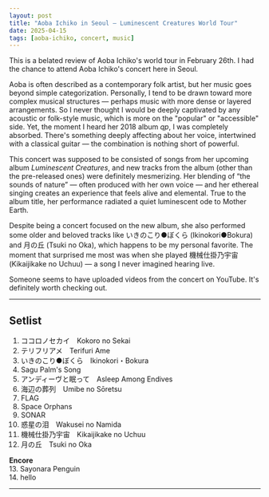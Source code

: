 ```yaml
---
layout: post
title: "Aoba Ichiko in Seoul — Luminescent Creatures World Tour"
date: 2025-04-15
tags: [aoba-ichiko, concert, music]
---
```


This is a belated review of Aoba Ichiko's world tour in February 26th. I had the chance to attend Aoba Ichiko's concert here in Seoul.

Aoba is often described as a contemporary folk artist, but her music goes beyond simple categorization. Personally, I tend to be drawn toward more complex musical structures — perhaps music with more dense or layered arrangements. So I never thought I would be deeply captivated by any acoustic or folk-style music, which is more on the "popular" or "accessible" side. Yet, the moment I heard her 2018 album *qp*, I was completely absorbed. There's something deeply affecting about her voice, intertwined with a classical guitar — the combination is nothing short of powerful.

This concert was supposed to be consisted of songs from her upcoming album *Luminescent Creatures*, and new tracks from the album (other than the pre-released ones) were definitely mesmerizing. Her blending of “the sounds of nature” — often produced with her own voice — and her ethereal singing creates an experience that feels alive and elemental. True to the album title, her performance radiated a quiet luminescent ode to Mother Earth.

Despite being a concert focused on the new album, she also performed some older and beloved tracks like いきのこり●ぼくら (Ikinokori●Bokura) and 月の丘 (Tsuki no Oka), which happens to be my personal favorite. The moment that surprised me most was when she played 機械仕掛乃宇宙 (Kikaijikake no Uchuu) — a song I never imagined hearing live. 

Someone seems to have uploaded videos from the concert on YouTube. It's definitely worth checking out.

---

## Setlist

1. ココロノセカイ　Kokoro no Sekai  
2. テリフリアメ　Terifuri Ame  
3. いきのこり●ぼくら　Ikinokori・Bokura  
4. Sagu Palm's Song  
5. アンディーヴと眠って　Asleep Among Endives  
6. 海辺の葬列　Umibe no Sōretsu  
7. FLAG  
8. Space Orphans  
9. SONAR  
10. 惑星の泪　Wakusei no Namida  
11. 機械仕掛乃宇宙　Kikaijikake no Uchuu  
12. 月の丘　Tsuki no Oka  

**Encore**  
13. Sayonara Penguin  
14. hello  

---